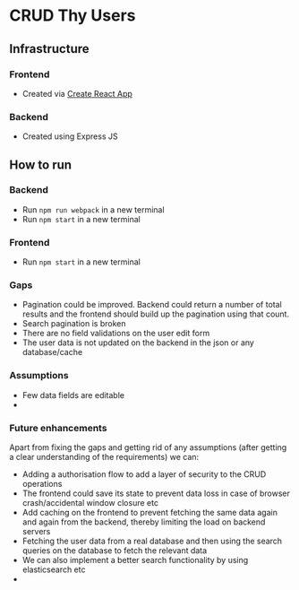 # CRUD Thy Users

## Infrastructure

### Frontend

- Created via [Create React App](https://reactjs.org/docs/create-a-new-react-app.html)

### Backend

- Created using Express JS

## How to run

### Backend

- Run `npm run webpack` in a new terminal
- Run `npm start` in a new terminal

### Frontend

- Run `npm start` in a new terminal

### Gaps
- Pagination could be improved. Backend could return a number of total results and the frontend should build up the pagination using that count.
- Search pagination is broken
- There are no field validations on the user edit form
- The user data is not updated on the backend in the json or any database/cache

### Assumptions
- Few data fields are editable
- 

### Future enhancements

Apart from fixing the gaps and getting rid of any assumptions (after getting a clear understanding of the requirements) we can:

- Adding a authorisation flow to add a layer of security to the CRUD operations
- The frontend could save its state to prevent data loss in case of browser crash/accidental window closure etc
- Add caching on the frontend to prevent fetching the same data again and again from the backend, thereby limiting the load on backend servers
- Fetching the user data from a real database and then using the search queries on the database to fetch the relevant data
- We can also implement a better search functionality by using elasticsearch etc
- 
